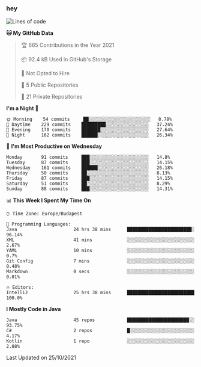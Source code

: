### hey

<!--START_SECTION:waka-->
![Lines of code](https://img.shields.io/badge/From%20Hello%20World%20I%27ve%20Written-464000%20lines%20of%20code-blue)

**🐱 My GitHub Data** 

> 🏆 665 Contributions in the Year 2021
 > 
> 📦 92.4 kB Used in GitHub's Storage 
 > 
> 🚫 Not Opted to Hire
 > 
> 📜 5 Public Repositories 
 > 
> 🔑 21 Private Repositories  
 > 
**I'm a Night 🦉** 

```text
🌞 Morning    54 commits     ██░░░░░░░░░░░░░░░░░░░░░░░   8.78% 
🌆 Daytime    229 commits    █████████░░░░░░░░░░░░░░░░   37.24% 
🌃 Evening    170 commits    ███████░░░░░░░░░░░░░░░░░░   27.64% 
🌙 Night      162 commits    ██████░░░░░░░░░░░░░░░░░░░   26.34%

```
📅 **I'm Most Productive on Wednesday** 

```text
Monday       91 commits     ███░░░░░░░░░░░░░░░░░░░░░░   14.8% 
Tuesday      87 commits     ███░░░░░░░░░░░░░░░░░░░░░░   14.15% 
Wednesday    161 commits    ██████░░░░░░░░░░░░░░░░░░░   26.18% 
Thursday     50 commits     ██░░░░░░░░░░░░░░░░░░░░░░░   8.13% 
Friday       87 commits     ███░░░░░░░░░░░░░░░░░░░░░░   14.15% 
Saturday     51 commits     ██░░░░░░░░░░░░░░░░░░░░░░░   8.29% 
Sunday       88 commits     ███░░░░░░░░░░░░░░░░░░░░░░   14.31%

```


📊 **This Week I Spent My Time On** 

```text
⌚︎ Time Zone: Europe/Budapest

💬 Programming Languages: 
Java                     24 hrs 38 mins      ████████████████████████░   96.14% 
XML                      41 mins             ░░░░░░░░░░░░░░░░░░░░░░░░░   2.67% 
YAML                     10 mins             ░░░░░░░░░░░░░░░░░░░░░░░░░   0.7% 
Git Config               7 mins              ░░░░░░░░░░░░░░░░░░░░░░░░░   0.48% 
Markdown                 0 secs              ░░░░░░░░░░░░░░░░░░░░░░░░░   0.01%

🔥 Editors: 
IntelliJ                 25 hrs 38 mins      █████████████████████████   100.0%

```

**I Mostly Code in Java** 

```text
Java                     45 repos            ███████████████████████░░   93.75% 
C#                       2 repos             █░░░░░░░░░░░░░░░░░░░░░░░░   4.17% 
Kotlin                   1 repo              ░░░░░░░░░░░░░░░░░░░░░░░░░   2.08%

```



 Last Updated on 25/10/2021
<!--END_SECTION:waka-->

